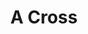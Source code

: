 ---
pid: MP24
title: A Cross
location_transcription: 61st and Essington
zipcode: '19142'
outside_phl: 
neighborhood: Elmwood,Southwest Philadelphia
age: '52'
age_range: 50-59
instagram: 
image_file_name: MP_24.jpg
proposal_transcription: |-
  hanging from the bridge
  passyunk
  lights around the cross
topic: Religion
topic_summary: '0'
type: Concrete,Bridge
keywords_other: 
credit: F.L.
image_labels: 
twitter: 
facebook: 
permalink: "/monuments/mp24/"
layout: item-page
---